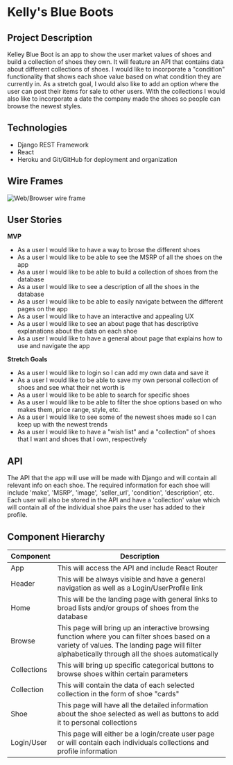 # Kelly's Blue Boots

## Project Description

Kelley Blue Boot is an app to show the user market values of shoes and build a collection of shoes they own. It will feature an API that contains data about different collections of shoes. I would like to incorporate a "condition" functionality that shows each shoe value based on what condition they are currently in. As a stretch goal, I would also like to add an option where the user can post their items for sale to other users. With the collections I would also like to incorporate a date the company made the shoes so people can browse the newest styles.

## Technologies

- Django REST Framework
- React
- Heroku and Git/GitHub for deployment and organization

## Wire Frames

![Web/Browser wire frame](/Kelly_Blue_Boot1.jpg)

## User Stories

**MVP**
- As a user I would like to have a way to brose the different shoes
- As a user I would like to be able to see the MSRP of all the shoes on the app
- As a user I would like to be able to build a collection of shoes from the database
- As a user I would like to see a description of all the shoes in the database
- As a user I would like to be able to easily navigate between the different pages on the app
- As a user I would like to have an interactive and appealing UX
- As a user I would like to see an about page that has descriptive explanations about the data on each shoe
- As a user I would like to have a general about page that explains how to use and navigate the app

**Stretch Goals**

- As a user I would like to login so I can add my own data and save it
- As a user I would like to be able to save my own personal collection of shoes and see what their net worth is
- As a user I would like to be able to search for specific shoes
- As a user I would like to be able to filter the shoe options based on who makes them, price range, style, etc.
- As a user I would like to see some of the newest shoes made so I can keep up with the newest trends
- As a user I would like to have a "wish list" and a "collection" of shoes that I want and shoes that I own, respectively

## API

The API that the app will use will be made with Django and will contain all relevant info on each shoe. The required information for each shoe will include 'make', 'MSRP', 'image', 'seller_url', 'condition', 'description', etc. Each user will also be stored in the API and have a 'collection' value which will contain all of the individual shoe pairs the user has added to their profile.

## Component Hierarchy

Component | Description 
--------- | -----------
App | This will access the API and include React Router
Header | This will be always visible and have a general navigation as well as a Login/UserProfile link
Home | This will be the landing page with general links to broad lists and/or groups of shoes from the database
Browse | This page will bring up an interactive browsing function where you can filter shoes based on a variety of values. The landing page will filter alphabetically through all the shoes automatically
Collections | This will bring up specific categorical buttons to browse shoes within certain parameters
Collection | This will contain the data of each selected collection in the form of shoe "cards"
Shoe | This page will have all the detailed information about the shoe selected as well as buttons to add it to personal collections
Login/User | This page will either be a login/create user page or will contain each individuals collections and profile information